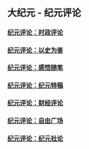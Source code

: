 ## 大纪元 - 纪元评论

#### [纪元评论：时政评论](indexes/nsc1025/README.md?07130330)
#### [纪元评论：以史为鉴](indexes/nsc1028/README.md?07130330)
#### [纪元评论：感悟随笔](indexes/nsc1035/README.md?07130330)
#### [纪元评论：纪元特稿](indexes/nsc424/README.md?07130330)
#### [纪元评论：财经评论](indexes/nsc1026/README.md?07130330)
#### [纪元评论：自由广场](indexes/nsc993/README.md?07130330)
#### [纪元评论：纪元社论](indexes/nsc422/README.md?07130330)
